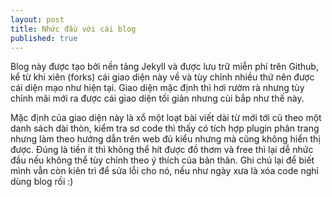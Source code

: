 ```yaml
---
layout: post
title: Nhức đầu với cái blog
published: true
---
```


Blog này được tạo bởi nền tảng Jekyll và được lưu trữ miễn phí trên Github, kể từ khi xiên (forks) cái giao diện này về và tùy chỉnh nhiều thứ nên được cái diện mạo như hiện tại. Giao diện mặc định thì hơi rườm rà nhưng tùy chỉnh mãi mới ra được cái giao diện tối giản nhưng cùi bắp như thế này.

Mặc định của giao diện này là xổ một loạt bài viết dài từ mới tới cũ theo một danh sách dài thòn, kiểm tra sơ code thì thấy có tích hợp plugin phân trang nhưng làm theo hướng dẫn trên web đủ kiểu nhưng mà cũng không hiển thị được. Đúng là tiền ít thì không thể hít được đồ thơm và free thì lại dễ nhức đầu nếu không thể tùy chỉnh theo ý thích của bản thân. Ghi chú lại để biết mình vẫn còn kiên trì để sửa lỗi cho nó, nếu như ngày xưa là xóa code nghỉ dùng blog rồi :)

